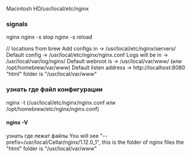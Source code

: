 Macintosh HD/usr/local/etc/nginx

### signals
nginx
nginx -s stop
nginx -s reload

// locations from brew
Add configs in -> /usr/local/etc/nginx/servers/
Default config -> /usr/local/etc/nginx/nginx.conf
Logs will be in -> /usr/local/var/log/nginx/
Default webroot is -> /usr/local/var/www/ (или /opt/homebrew/var/www)
Default listen address -> http://localhost:8080
"html" folder is "/usr/local/var/www"

### узнать где файл конфигурации
nginx -t (/usr/local/etc/nginx/nginx.conf или /opt/homebrew/etc/nginx/nginx.conf)

#### nginx -V 
узнать где лежат файлы
You will see "--prefix=/usr/local/Cellar/nginx/1.12.0_1", this is the folder of nginx files
the "html" folder is "/usr/local/var/www"
